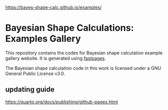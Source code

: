 
https://bayes-shape-calc.github.io/examples/

# Bayesian Shape Calculations: Examples Gallery

This repository contains the codes for Bayesian shape calculation example gallery website.
It is generated using [fastpages](https://github.com/fastai/fastpages).

The Bayesian shape calculation code in this work is licensed under a GNU General Public License v3.0.

## updating guide
https://quarto.org/docs/publishing/github-pages.html
